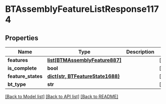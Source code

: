 # BTAssemblyFeatureListResponse1174

## Properties
Name | Type | Description | Notes
------------ | ------------- | ------------- | -------------
**features** | [**list[BTMAssemblyFeature887]**](BTMAssemblyFeature887.md) |  | [optional] 
**is_complete** | **bool** |  | [optional] 
**feature_states** | [**dict(str, BTFeatureState1688)**](BTFeatureState1688.md) |  | [optional] 
**bt_type** | **str** |  | [optional] 

[[Back to Model list]](../README.md#documentation-for-models) [[Back to API list]](../README.md#documentation-for-api-endpoints) [[Back to README]](../README.md)


